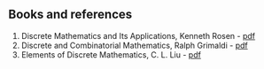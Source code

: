 ## Books and references
1. Discrete Mathematics and Its Applications, Kenneth Rosen - [pdf](https://eclass.upatras.gr/modules/document/file.php/CEID1130/Συγγράμματα/Rosen%20-%20Discrete%20Mathematics%208th%20edition.pdf)
2. Discrete and Combinatorial Mathematics, Ralph Grimaldi - [pdf](https://studylectureblog.files.wordpress.com/2016/08/discrete_and_combinatorial_mathematics_5th_ed_-_r-_grimaldi.pdf)
3. Elements of Discrete Mathematics, C. L. Liu - [pdf]()
